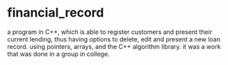 # financial_record
a program in C++, which is able to register customers and present their current lending, thus having options to delete, edit and present a new loan record. using pointers, arrays, and the C++ algorithm library. it was a work that was done in a group in college.
